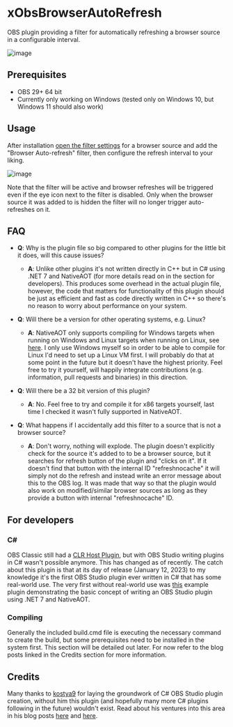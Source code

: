 # xObsBrowserAutoRefresh
OBS plugin providing a filter for automatically refreshing a browser source in a configurable interval.

![image](https://user-images.githubusercontent.com/528974/218346677-28e55647-9f63-4818-a547-7d751a755172.png)


## Prerequisites
- OBS 29+ 64 bit
- Currently only working on Windows (tested only on Windows 10, but Windows 11 should also work)

## Usage
After installation [open the filter settings](https://obsproject.com/wiki/Filters-Guide) for a browser source and add the "Browser Auto-refresh" filter, then configure the refresh interval to your liking.

![image](https://user-images.githubusercontent.com/528974/218328552-299a2016-5b1d-40e2-8adc-31e9f398caba.png)

Note that the filter will be active and browser refreshes will be triggered even if the eye icon next to the filter is disabled. Only when the browser source it was added to is hidden the filter will no longer trigger auto-refreshes on it.


## FAQ
- **Q**: Why is the plugin file so big compared to other plugins for the little bit it does, will this cause issues?
  - **A**: Unlike other plugins it's not written directly in C++ but in C# using .NET 7 and NativeAOT (for more details read on in the section for developers). This produces some overhead in the actual plugin file, however, the code that matters for functionality of this plugin should be just as efficient and fast as code directly written in C++ so there's no reason to worry about performance on your system.

- **Q**: Will there be a version for other operating systems, e.g. Linux?
  - **A**: NativeAOT only supports compiling for Windows targets when running on Windows and Linux targets when running on Linux, see [here](https://github.com/dotnet/runtime/blob/main/src/coreclr/nativeaot/docs/compiling.md#cross-architecture-compilation). I only use Windows myself so in order to be able to compile for Linux I'd need to set up a Linux VM first. I will probably do that at some point in the future but it doesn't have the highest priority. Feel free to try it yourself, will happily integrate contributions (e.g. information, pull requests and binaries) in this direction.

- **Q**: Will there be a 32 bit version of this plugin?
  - **A**: No. Feel free to try and compile it for x86 targets yourself, last time I checked it wasn't fully supported in NativeAOT.

- **Q**: What happens if I accidentally add this filter to a source that is not a browser source?
  - **A**: Don't worry, nothing will explode. The plugin doesn't explicitly check for the source it's added to to be a browser source, but it searches for refresh button of the plugin and "clicks on it". If it doesn't find that button with the internal ID "refreshnocache" it will simply not do the refresh and instead write an error message about this to the OBS log. It was made that way so that the plugin would also work on modified/similar browser sources as long as they provide a button with internal "refreshnocache" ID.

## For developers
### C#
OBS Classic still had a [CLR Host Plugin](https://obsproject.com/forum/resources/clr-host-plugin.21/), but with OBS Studio writing plugins in C# wasn't possible anymore. This has changed as of recently.
The catch about this plugin is that at its day of release (January 12, 2023) to my knowledge it's the first OBS Studio plugin ever written in C# that has some real-world use. The very first without real-world use was [this](https://github.com/kostya9/DotnetObsPluginWithNativeAOT) example plugin demonstrating the basic concept of writing an OBS Studio plugin using .NET 7 and NativeAOT.

### Compiling
Generally the included build.cmd file is executing the necessary command to create the build, but some prerequisites need to be installed in the system first.
This section will be detailed out later. For now refer to the blog posts linked in the Credits section for more information.

## Credits
Many thanks to [kostya9](https://github.com/kostya9) for laying the groundwork of C# OBS Studio plugin creation, without him this plugin (and hopefully many more C# plugins following in the future) wouldn't exist. Read about his ventures into this area in his blog posts [here](https://sharovarskyi.com/blog/posts/dotnet-obs-plugin-with-nativeaot/) and [here](https://sharovarskyi.com/blog/posts/clangsharp-dotnet-interop-bindings/). 
